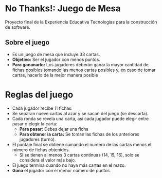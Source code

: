 # No Thanks!: Juego de Mesa
Proyecto final de la Experiencia Educativa Tecnologías para la construcción de software.
## Sobre el juego
- Es un juego de mesa que incluye 33 cartas.
- **Objetivo:** Ser el jugador con menos puntos.
- **Para gananarlo:** Los jugadores deberán ganar la mayor cantidad de fichas posibles tomando las menos cartas posibles y, en caso de tomar cartas, hacerlo de la mejor manera posible
# Reglas del juego
- Cada jugador recibe 11 fichas.
- Se separan nueve cartas al azar y se sacan del juego (se descarta).
- Cada ronda se revela una carta, así cada jugador puede elegir entre pasar o elegir la carta:
    - **Para pasar:** Debes dejar una ficha 
    - **Para obtener la carta:** Se toman las fichas de los anteriores jugadores (turno).
- El puntaje final se obtiene sumando el numero de las cartas menos el número de fichas obtenidos.
    - Si se tienen al menos 3 cartas continuas (14, 15, 16), solo se considera el valor más bajo.
- El juego termina cuando no haya más cartas en el mazo.
- **Gana** el jugador con el menor número de puntos.
